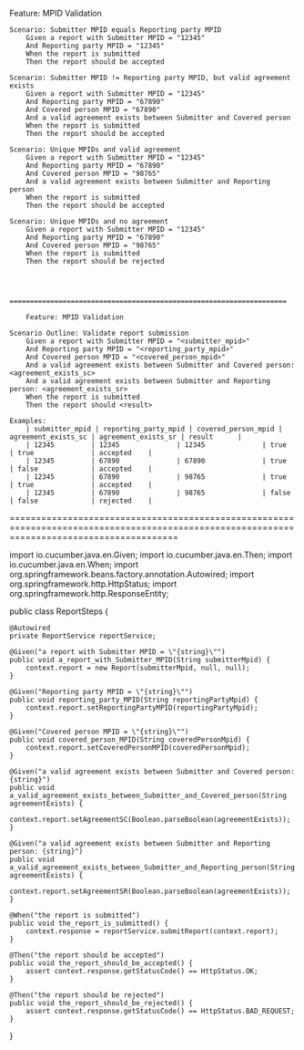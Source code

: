 Feature: MPID Validation

    Scenario: Submitter MPID equals Reporting party MPID
        Given a report with Submitter MPID = "12345"
        And Reporting party MPID = "12345"
        When the report is submitted
        Then the report should be accepted

    Scenario: Submitter MPID != Reporting party MPID, but valid agreement exists
        Given a report with Submitter MPID = "12345"
        And Reporting party MPID = "67890"
        And Covered person MPID = "67890"
        And a valid agreement exists between Submitter and Covered person
        When the report is submitted
        Then the report should be accepted

    Scenario: Unique MPIDs and valid agreement
        Given a report with Submitter MPID = "12345"
        And Reporting party MPID = "67890"
        And Covered person MPID = "98765"
        And a valid agreement exists between Submitter and Reporting person
        When the report is submitted
        Then the report should be accepted

    Scenario: Unique MPIDs and no agreement
        Given a report with Submitter MPID = "12345"
        And Reporting party MPID = "67890"
        And Covered person MPID = "98765"
        When the report is submitted
        Then the report should be rejected



        ====================================================================

        Feature: MPID Validation

    Scenario Outline: Validate report submission
        Given a report with Submitter MPID = "<submitter_mpid>"
        And Reporting party MPID = "<reporting_party_mpid>"
        And Covered person MPID = "<covered_person_mpid>"
        And a valid agreement exists between Submitter and Covered person: <agreement_exists_sc>
        And a valid agreement exists between Submitter and Reporting person: <agreement_exists_sr>
        When the report is submitted
        Then the report should <result>

    Examples:
        | submitter_mpid | reporting_party_mpid | covered_person_mpid | agreement_exists_sc | agreement_exists_sr | result      |
        | 12345         | 12345              | 12345              | true              | true              | accepted    |
        | 12345         | 67890              | 67890              | true              | false             | accepted    |
        | 12345         | 67890              | 98765              | true              | true              | accepted    |
        | 12345         | 67890              | 98765              | false             | false             | rejected    |

============================================================================================================================================

import io.cucumber.java.en.Given;
import io.cucumber.java.en.Then;
import io.cucumber.java.en.When;
import org.springframework.beans.factory.annotation.Autowired;
import org.springframework.http.HttpStatus;
import org.springframework.http.ResponseEntity;

public class ReportSteps {

    @Autowired
    private ReportService reportService;

    @Given("a report with Submitter MPID = \"{string}\"")
    public void a_report_with_Submitter_MPID(String submitterMpid) {
        context.report = new Report(submitterMpid, null, null);
    }

    @Given("Reporting party MPID = \"{string}\"")
    public void reporting_party_MPID(String reportingPartyMpid) {
        context.report.setReportingPartyMPID(reportingPartyMpid);
    }

    @Given("Covered person MPID = \"{string}\"")
    public void covered_person_MPID(String coveredPersonMpid) {
        context.report.setCoveredPersonMPID(coveredPersonMpid);
    }

    @Given("a valid agreement exists between Submitter and Covered person: {string}")
    public void a_valid_agreement_exists_between_Submitter_and_Covered_person(String agreementExists) {
        context.report.setAgreementSC(Boolean.parseBoolean(agreementExists));
    }

    @Given("a valid agreement exists between Submitter and Reporting person: {string}")
    public void a_valid_agreement_exists_between_Submitter_and_Reporting_person(String agreementExists) {
        context.report.setAgreementSR(Boolean.parseBoolean(agreementExists));
    }

    @When("the report is submitted")
    public void the_report_is_submitted() {
        context.response = reportService.submitReport(context.report);
    }

    @Then("the report should be accepted")
    public void the_report_should_be_accepted() {
        assert context.response.getStatusCode() == HttpStatus.OK;
    }

    @Then("the report should be rejected")
    public void the_report_should_be_rejected() {
        assert context.response.getStatusCode() == HttpStatus.BAD_REQUEST;
    }
}
